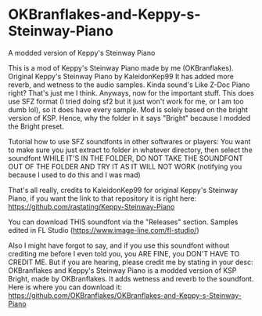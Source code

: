 # OKBranflakes-and-Keppy-s-Steinway-Piano
A modded version of Keppy's Steinway Piano

This is a mod of Keppy's Steinway Piano made by me (OKBranflakes). Original Keppy's Steinway Piano by KaleidonKep99
It has added more reverb, and wetness to the audio samples. Kinda sound's Like Z-Doc Piano right? That's just me I think.
Anyways, now for the important stuff.
This does use SFZ format (I tried doing sf2 but it just won't work for me, or I am too dumb lol), so it does have every sample.
Mod is solely based on the bright version of KSP. Hence, why the folder in it says "Bright" because I modded the Bright preset.

Tutorial how to use SFZ soundfonts in other softwares or players:
You want to make sure you just extract to folder in whatever directory, then select the soundfont WHILE IT'S IN THE FOLDER, DO NOT TAKE THE SOUNDFONT OUT OF THE FOLDER AND TRY IT AS IT WILL NOT WORK (notifying you because I used to do this and I was mad)

That's all really, credits to KaleidonKep99 for original Keppy's Steinway Piano, if you want the link to that repository it is right here: https://github.com/rastating/Keppy-Steinway-Piano

You can download THIS soundfont via the "Releases" section.
Samples edited in FL Studio (https://www.image-line.com/fl-studio/)

Also I might have forgot to say, and if you use this soundfont without crediting me before I even told you, you ARE FINE, you DON'T HAVE TO CREDIT ME. But if you are hearing, please credit me by stating in your desc:
OKBranflakes and Keppy's Steinway Piano is a modded version of KSP Bright, made by OKBranflakes. It adds wetness and reverb to the soundfont. Here is where you can download it: https://github.com/OKBranflakes/OKBranflakes-and-Keppy-s-Steinway-Piano
